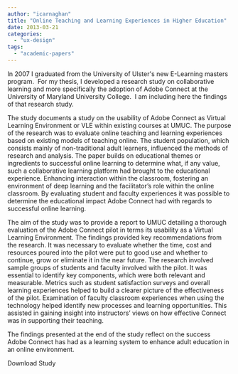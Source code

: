 ```yaml
---
author: "icarnaghan"
title: "Online Teaching and Learning Experiences in Higher Education"
date: 2013-03-21
categories: 
  - "ux-design"
tags: 
  - "academic-papers"
---
```


In 2007 I graduated from the University of Ulster's new E-Learning masters program.  For my thesis, I developed a research study on collaborative learning and more specifically the adoption of Adobe Connect at the University of Maryland University College. <!--more--> I am including here the findings of that research study.

The study documents a study on the usability of Adobe Connect as Virtual Learning Environment or VLE within existing courses at UMUC. The purpose of the research was to evaluate online teaching and learning experiences based on existing models of teaching online. The student population, which consists mainly of non-traditional adult learners, influenced the methods of research and analysis. The paper builds on educational themes or ingredients to successful online learning to determine what, if any value, such a collaborative learning platform had brought to the educational experience. Enhancing interaction within the classroom, fostering an environment of deep learning and the facilitator’s role within the online classroom. By evaluating student and faculty experiences it was possible to determine the educational impact Adobe Connect had with regards to successful online learning.

The aim of the study was to provide a report to UMUC detailing a thorough evaluation of the Adobe Connect pilot in terms its usability as a Virtual Learning Environment. The findings provided key recommendations from the research. It was necessary to evaluate whether the time, cost and resources poured into the pilot were put to good use and whether to continue, grow or eliminate it in the near future. The research involved sample groups of students and faculty involved with the pilot. It was essential to identify key components, which were both relevant and measurable. Metrics such as student satisfaction surveys and overall learning experiences helped to build a clearer picture of the effectiveness of the pilot. Examination of faculty classroom experiences when using the technology helped identify new processes and learning opportunities. This assisted in gaining insight into instructors’ views on how effective Connect was in supporting their teaching.

The findings presented at the end of the study reflect on the success Adobe Connect has had as a learning system to enhance adult education in an online environment.

Download Study
